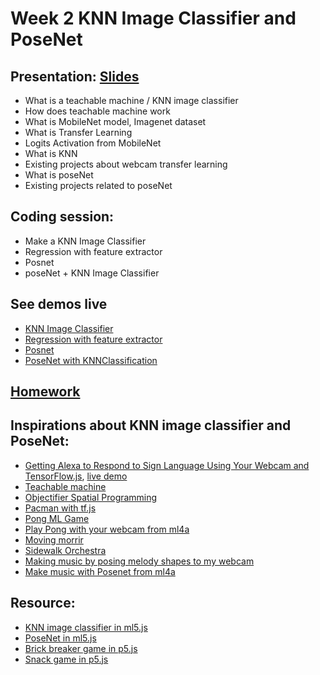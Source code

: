 # Week 2 KNN Image Classifier and PoseNet

## Presentation: [Slides](https://docs.google.com/presentation/d/1oDLq34QWMs_YJiap-yX4Co6TPRCWv63OjcKn5fpq3Vo/edit?usp=sharing)
- What is a teachable machine / KNN image classifier
- How does teachable machine work
- What is MobileNet model, Imagenet dataset
- What is Transfer Learning
- Logits Activation from MobileNet
- What is KNN
- Existing projects about webcam transfer learning
- What is poseNet
- Existing projects related to poseNet

## Coding session:
- Make a KNN Image Classifier
- Regression with feature extractor
- Posnet
- poseNet + KNN Image Classifier

## See demos live
- [KNN Image Classifier](https://yining1023.github.io/machine-learning-for-the-web/week2-ImageClassifier-KNN-Posenet/KNNClassification_Video/)
- [Regression with feature extractor](https://yining1023.github.io/machine-learning-for-the-web/week2-ImageClassifier-KNN-Posenet/FeatureExtractor_Image_Regression/)
- [Posnet](https://yining1023.github.io/machine-learning-for-the-web/week2-ImageClassifier-KNN-Posenet/PoseNet/)
- [PoseNet with KNNClassification](https://yining1023.github.io/machine-learning-for-the-web/week2-ImageClassifier-KNN-Posenet/PoseNet_KNNClassification)

## [Homework](https://github.com/yining1023/machine-learning-for-the-web/wiki/Week-2-2019-Spring)

## Inspirations about KNN image classifier and PoseNet:
- [Getting Alexa to Respond to Sign Language Using Your Webcam and TensorFlow.js](https://medium.com/tensorflow/getting-alexa-to-respond-to-sign-language-using-your-webcam-and-tensorflow-js-735ccc1e6d3f), [live demo](https://shekit.github.io/alexa-sign-language-translator/)
- [Teachable machine](https://teachablemachine.withgoogle.com/)
- [Objectifier Spatial Programming](https://experiments.withgoogle.com/ai/objectifier-spatial-programming)
- [Pacman with tf.js](https://storage.googleapis.com/tfjs-examples/webcam-transfer-learning/dist/index.html)
- [Pong ML Game](https://github.com/matamalaortiz/Pong-ML)
- [Play Pong with your webcam from ml4a](https://ml4a.github.io/demos/tfjs/regression-pong.html)
- [Moving morrir](https://medium.com/tensorflow/move-mirror-an-ai-experiment-with-pose-estimation-in-the-browser-using-tensorflow-js-2f7b769f9b23?linkId=54484629)
- [Sidewalk Orchestra](https://github.com/cvalenzuela/sidewalk_orchestra)
- [Making music by posing melody shapes to my webcam](https://t.co/RN9qQTDkti)
- [Make music with Posenet from ml4a](https://ml4a.github.io/demos/tfjs/posenet-music.html)

## Resource:
- [KNN image classifier in ml5.js](https://github.com/ml5js/ml5-examples/tree/master/p5js/PoseNet)
- [PoseNet in ml5.js](https://github.com/ml5js/ml5-examples/tree/master/p5js/PoseNet)
- [Brick breaker game in p5.js](https://youtu.be/5kEPixL8JoU)
- [Snack game in p5.js](https://youtu.be/OMoVcohRgZA)
